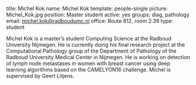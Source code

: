 title: Michel Kok
name: Michel Kok
template: people-single
picture: Michel_Kok.jpg
position: Master student
active: yes
groups: diag, pathology
email: michel.kok@radboudumc.nl
office: Route 812, room 2.39
type: student


Michel Kok is a master’s student Computing Science at the Radboud University Nijmegen. He is currently doing his final research project at the Computational Pathology group of the Department of Pathology of the Radboud University Medical Center in Nijmegen. He is working on detection of lymph node metastases in women with breast cancer using deep learning algorithms based on the CAMELYON16 challenge. Michel is supervised by Geert Litjens.
